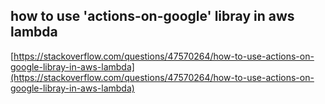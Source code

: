## how to use 'actions-on-google' libray in aws lambda
  
  [https://stackoverflow.com/questions/47570264/how-to-use-actions-on-google-libray-in-aws-lambda](https://stackoverflow.com/questions/47570264/how-to-use-actions-on-google-libray-in-aws-lambda)